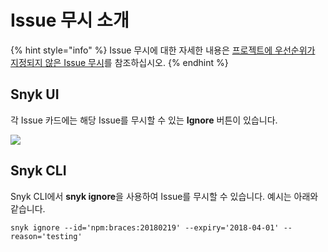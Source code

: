 # Issue 무시 소개

{% hint style="info" %}
Issue 무시에 대한 자세한 내용은 [프로젝트에 우선순위가 지정되지 않은 Issue 무시](https://docs.snyk.io/fixing-and-prioritizing-issues/issue-management/ignore-issues)를 참조하십시오.
{% endhint %}

## Snyk UI

각 Issue 카드에는 해당 Issue를 무시할 수 있는 **Ignore** 버튼이 있습니다.

![](../../../.gitbook/assets/new-ignore-2.png)

## Snyk CLI

Snyk CLI에서 **snyk ignore**을 사용하여 Issue를 무시할 수 있습니다. 예시는 아래와 같습니다.

`snyk ignore --id='npm:braces:20180219' --expiry='2018-04-01' --reason='testing'`
